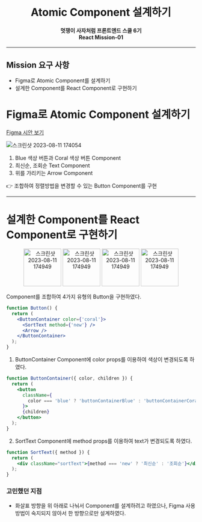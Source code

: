 # <div align="center">Atomic Component 설계하기</div>

#### <div align="center">멋쟁이 사자처럼 프론트엔드 스쿨 6기<br>React Mission-01</div>

---

## Mission 요구 사항

- Figma로 Atomic Component를 설계하기
- 설계한 Component를 React Component로 구현하기

# Figma로 Atomic Component 설계하기

[Figma 시안 보기](https://www.figma.com/file/rLFnyuSJglcFcMTYpRTZ5s/Atomic-Components?type=design&node-id=0%3A1&mode=design&t=MWaJOXCCMcw059Ax-1)

![스크린샷 2023-08-11 174054](https://github.com/seumomo/React-Homework/assets/127176650/2df7bb40-1181-4b96-b885-feae9dfb6e12)

1. Blue 색상 버튼과 Coral 색상 버튼 Component
2. 최신순, 조회순 Text Component
3. 위를 가리키는 Arrow Component

👉 조합하여 정렬방법을 변경할 수 있는 Button Component를 구현

---

# 설계한 Component를 React Component로 구현하기

<div align="center">

<img height="100" alt="스크린샷 2023-08-11 174949" src="https://github.com/seumomo/React-Homework/assets/127176650/52c66dbc-9195-4221-8df4-6352d3317888">

<img height="100" alt="스크린샷 2023-08-11 174949" src="https://github.com/seumomo/React-Homework/assets/127176650/cea42270-e7b6-4585-b6d5-fce50daa60a5">

<img height="100" alt="스크린샷 2023-08-11 174949" src="https://github.com/seumomo/React-Homework/assets/127176650/3ce55c22-11e7-4e07-ae30-ac7cd445f2cb">

<img height="100" alt="스크린샷 2023-08-11 174949" src="https://github.com/seumomo/React-Homework/assets/127176650/1b6136ee-9623-48a4-ab3c-e6972e79db13">

</div>

Component를 조합하여 4가지 유형의 Button을 구현하였다.

```jsx
function Button() {
  return (
    <ButtonContainer color={'coral'}>
      <SortText method={'new'} />
      <Arrow />
    </ButtonContainer>
  );
}
```

1. ButtonContainer Component에 color props를 이용하여 색상이 변경되도록 하였다.

```jsx
function ButtonContainer({ color, children }) {
  return (
    <button
      className={
        color === 'blue' ? 'buttonContainerBlue' : 'buttonContainerCoral'
      }>
      {children}
    </button>
  );
}
```

2. SortText Component에 method props를 이용하여 text가 변경되도록 하였다.

```jsx
function SortText({ method }) {
  return (
    <div className="sortText">{method === 'new' ? '최신순' : '조회순'}</div>
  );
}
```

### 고민했던 지점

- 화살표 방향을 위 아래로 나눠서 Component를 설계하려고 하였으나, Figma 사용방법이 숙지되지 않아서 한 방향으로만 설계하였다.
